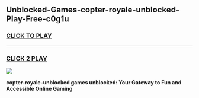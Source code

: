 
## Unblocked-Games-copter-royale-unblocked-Play-Free-c0g1u
<h3>
<a href="https://premium76.site?title=copter-royale-unblocked&ref=21A">CLICK TO PLAY</a></h3>
<hr>

<h3>
<a href="https://premium76.site?title=copter-royale-unblocked&ref=21A">CLICK 2 PLAY</a>
  
</h3>

<a href="https://premium76.site?title=copter-royale-unblocked&ref=21A"><img src="https://clearcache.store/games.png"></a>


**copter-royale-unblocked games unblocked: Your Gateway to Fun and Accessible Online Gaming**
